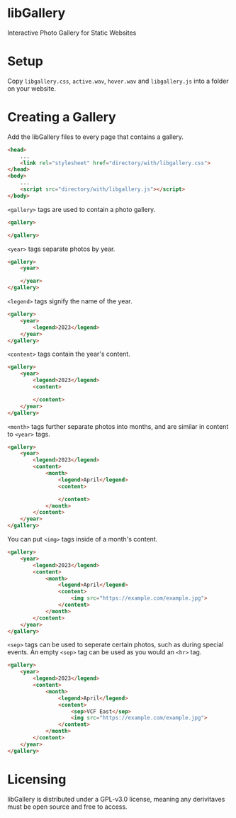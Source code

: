 # libGallery
Interactive Photo Gallery for Static Websites

# Setup
Copy `libgallery.css`, `active.wav`, `hover.wav` and `libgallery.js` into a folder on your website.

# Creating a Gallery

Add the libGallery files to every page that contains a gallery.
```html
<head>
    ...
    <link rel="stylesheet" href="directory/with/libgallery.css">
</head>
<body>
    ...
    <script src="directory/with/libgallery.js"></script>
</body>
```
`<gallery>` tags are used to contain a photo gallery.
```html
<gallery>

</gallery>
```
`<year>` tags separate photos by year.
```html
<gallery>
    <year>

    </year>
</gallery>
```
`<legend>` tags signify the name of the year.
```html
<gallery>
    <year>
        <legend>2023</legend>
    </year>
</gallery>
```
`<content>` tags contain the year's content.
```html
<gallery>
    <year>
        <legend>2023</legend>
        <content>

        </content>
    </year>
</gallery>
```
`<month>` tags further separate photos into months, and are similar in content to `<year>` tags.
```html
<gallery>
    <year>
        <legend>2023</legend>
        <content>
            <month>
                <legend>April</legend>
                <content>

                </content>
            </month>
        </content>
    </year>
</gallery>
```
You can put `<img>` tags inside of a month's content.
```html
<gallery>
    <year>
        <legend>2023</legend>
        <content>
            <month>
                <legend>April</legend>
                <content>
                    <img src="https://example.com/example.jpg">
                </content>
            </month>
        </content>
    </year>
</gallery>
```
`<sep>` tags can be used to seperate certain photos, such as during special events. An empty `<sep>` tag can be used as you would an `<hr>` tag.
```html
<gallery>
    <year>
        <legend>2023</legend>
        <content>
            <month>
                <legend>April</legend>
                <content>
                    <sep>VCF East</sep>
                    <img src="https://example.com/example.jpg">
                </content>
            </month>
        </content>
    </year>
</gallery>
```

# Licensing
libGallery is distributed under a GPL-v3.0 license, meaning any derivitaves must be open source and free to access.

